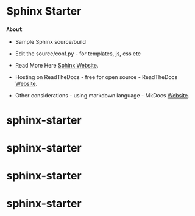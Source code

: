 
# Sphinx Starter


### `About`

* Sample Sphinx source/build 

* Edit the source/conf.py - for templates, js, css etc

* Read More Here [Sphinx Website](https://www.sphinx-doc.org/en/master/ "The offical Sphinx Documentation Website").

* Hosting on ReadTheDocs - free for open source - ReadTheDocs [Website](https://readthedocs.org/ "Here").

* Other considerations - using markdown language - MkDocs [Website](https://www.mkdocs.org/ "Here").

# sphinx-starter
# sphinx-starter
# sphinx-starter
# sphinx-starter

